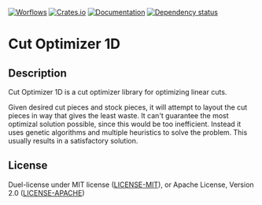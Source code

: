 [![Worflows](https://github.com/jasonrhansen/cut-optimizer-1d/actions/workflows/rust.yml/badge.svg)](https://github.com/jasonrhansen/cut-optimizer-1d/actions)
[![Crates.io](https://img.shields.io/crates/v/cut-optimizer-1d.svg)](https://crates.io/crates/cut-optimizer-1d)
[![Documentation](https://docs.rs/cut-optimizer-1d/badge.svg)](https://docs.rs/cut-optimizer-1d/)
[![Dependency status](https://deps.rs/repo/github/jasonrhansen/cut-optimizer-1d/status.svg)](https://deps.rs/repo/github/jasonrhansen/cut-optimizer-1d)

# Cut Optimizer 1D

## Description

Cut Optimizer 1D is a cut optimizer library for optimizing linear cuts.

Given desired cut pieces and stock pieces, it will attempt to layout the cut
pieces in way that gives the least waste.
It can't guarantee the most optimizal solution possible, since this would be too
inefficient. Instead it uses genetic
algorithms and multiple heuristics to solve the problem. This usually results in
a satisfactory solution.

## License

Duel-license under MIT license ([LICENSE-MIT](LICENSE-MIT)), or Apache License, Version 2.0 ([LICENSE-APACHE](LICENSE-APACHE))
